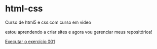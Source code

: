 # html-css
 Curso de html5 e css com curso em  video

 estou aprendendo a criar sites e agora vou gerenciar meus repositórios!

 <a href="https://alejandrosilvadeandrade.github.io/html-css/exercicios/ex001"> Executar o exercício 001</a>
